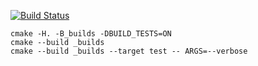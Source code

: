 [![Build Status](https://travis-ci.org/Docik99/queue.svg?branch=master)](https://travis-ci.org/Docik99/queue)
```
cmake -H. -B_builds -DBUILD_TESTS=ON
cmake --build _builds
cmake --build _builds --target test -- ARGS=--verbose
```

